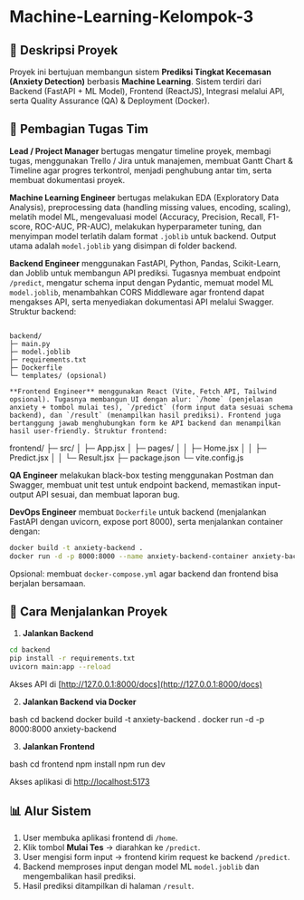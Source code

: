 
# Machine-Learning-Kelompok-3

## 📌 Deskripsi Proyek
Proyek ini bertujuan membangun sistem **Prediksi Tingkat Kecemasan (Anxiety Detection)** berbasis **Machine Learning**. Sistem terdiri dari Backend (FastAPI + ML Model), Frontend (ReactJS), Integrasi melalui API, serta Quality Assurance (QA) & Deployment (Docker).

## 👥 Pembagian Tugas Tim
**Lead / Project Manager** bertugas mengatur timeline proyek, membagi tugas, menggunakan Trello / Jira untuk manajemen, membuat Gantt Chart & Timeline agar progres terkontrol, menjadi penghubung antar tim, serta membuat dokumentasi proyek.  

**Machine Learning Engineer** bertugas melakukan EDA (Exploratory Data Analysis), preprocessing data (handling missing values, encoding, scaling), melatih model ML, mengevaluasi model (Accuracy, Precision, Recall, F1-score, ROC-AUC, PR-AUC), melakukan hyperparameter tuning, dan menyimpan model terlatih dalam format `.joblib` untuk backend. Output utama adalah `model.joblib` yang disimpan di folder backend.  

**Backend Engineer** menggunakan FastAPI, Python, Pandas, Scikit-Learn, dan Joblib untuk membangun API prediksi. Tugasnya membuat endpoint `/predict`, mengatur schema input dengan Pydantic, memuat model ML `model.joblib`, menambahkan CORS Middleware agar frontend dapat mengakses API, serta menyediakan dokumentasi API melalui Swagger. Struktur backend:  
```

backend/
├─ main.py
├─ model.joblib
├─ requirements.txt
├─ Dockerfile
└─ templates/ (opsional)

**Frontend Engineer** menggunakan React (Vite, Fetch API, Tailwind opsional). Tugasnya membangun UI dengan alur: `/home` (penjelasan anxiety + tombol mulai tes), `/predict` (form input data sesuai schema backend), dan `/result` (menampilkan hasil prediksi). Frontend juga bertanggung jawab menghubungkan form ke API backend dan menampilkan hasil user-friendly. Struktur frontend:  
```

frontend/
├─ src/
│   ├─ App.jsx
│   ├─ pages/
│   │   ├─ Home.jsx
│   │   ├─ Predict.jsx
│   │   └─ Result.jsx
├─ package.json
└─ vite.config.js

**QA Engineer** melakukan black-box testing menggunakan Postman dan Swagger, membuat unit test untuk endpoint backend, memastikan input-output API sesuai, dan membuat laporan bug.  

**DevOps Engineer** membuat `Dockerfile` untuk backend (menjalankan FastAPI dengan uvicorn, expose port 8000), serta menjalankan container dengan:  
```bash
docker build -t anxiety-backend .
docker run -d -p 8000:8000 --name anxiety-backend-container anxiety-backend
````

Opsional: membuat `docker-compose.yml` agar backend dan frontend bisa berjalan bersamaan.

## 🚀 Cara Menjalankan Proyek

1. **Jalankan Backend**

```bash
cd backend
pip install -r requirements.txt
uvicorn main:app --reload
```

Akses API di [http://127.0.0.1:8000/docs](http://127.0.0.1:8000/docs)

2. **Jalankan Backend via Docker**

bash
cd backend
docker build -t anxiety-backend .
docker run -d -p 8000:8000 anxiety-backend


3. **Jalankan Frontend**

bash
cd frontend
npm install
npm run dev

Akses aplikasi di [http://localhost:5173](http://localhost:5173)

## 📊 Alur Sistem

1. User membuka aplikasi frontend di `/home`.
2. Klik tombol **Mulai Tes** → diarahkan ke `/predict`.
3. User mengisi form input → frontend kirim request ke backend `/predict`.
4. Backend memproses input dengan model ML `model.joblib` dan mengembalikan hasil prediksi.
5. Hasil prediksi ditampilkan di halaman `/result`.
